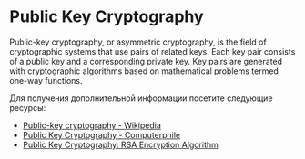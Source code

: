 # Public Key Cryptography

Public-key cryptography, or asymmetric cryptography, is the field of cryptographic systems that use pairs of related keys. Each key pair consists of a public key and a corresponding private key. Key pairs are generated with cryptographic algorithms based on mathematical problems termed one-way functions.

Для получения дополнительной информации посетите следующие ресурсы:

- [Public-key cryptography - Wikipedia](https://en.wikipedia.org/wiki/Public-key_cryptography)
- [Public Key Cryptography - Computerphile](https://www.youtube.com/watch?v=GSIDS_lvRv4)
- [Public Key Cryptography: RSA Encryption Algorithm](https://www.youtube.com/watch?v=wXB-V_Keiu8)
